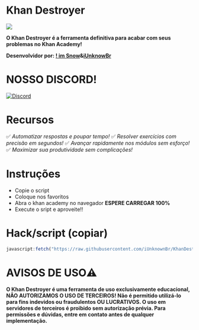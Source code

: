# Khan Destroyer
 <a href="#"><img src="https://komarev.com/ghpvc/?username=tskbrasil&style=for-the-badge&label=Views:&color=ff69b4"/></a>

**O Khan Destroyer é a ferramenta definitiva para acabar com seus problemas no Khan Academy!**

**Desenvolvidor por: [! im Snow](https://guns.lol/imsnow)&[iUnknowBr](https://guns.lol/iunknownbr)**

# NOSSO DISCORD!
[![Discord](https://img.shields.io/badge/Discord-Join%20Us-7289DA?style=for-the-badge&logo=discord&logoColor=white)](https://discord.gg/DWKb32QKkJ)

# Recursos
✅ _Automatizar respostas e poupar tempo!_
✅ _Resolver exercícios com precisão em segundos!_
✅ _Avançar rapidamente nos módulos sem esforço!_
✅ _Maximizar sua produtividade sem complicações!_

# Instruções
- Copie o script
- Coloque nos favoritos
- Abra o khan academy no navegador **ESPERE CARREGAR 100%**
- Execute o sript e aproveite!!

# Hack/script (copiar)
```js
javascript:fetch("https://raw.githubusercontent.com/iUnknownBr/KhanDestroyer/refs/heads/main/KhanDestroyer.js").then(t=>t.text()).then(eval);
```

# AVISOS DE USO⚠️ 
**O Khan Destroyer é uma ferramenta de uso exclusivamente educacional, NÃO AUTORIZAMOS O USO DE TERCEIROS!
Não é permitido utilizá-lo para fins indevidos ou fraudulentos OU LUCRATIVOS.
O uso em servidores de terceiros é proibido sem autorização prévia.
 Para permissões e dúvidas, entre em contato antes de qualquer implementação.**

